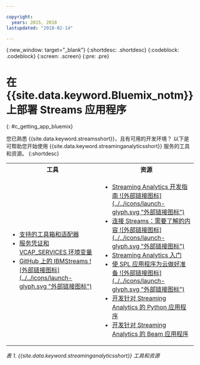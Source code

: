 ```yaml
---

copyright:
  years: 2015, 2018
lastupdated: "2018-02-14"

---
```


<!-- Attribute definitions -->
{:new_window: target="_blank"}
{:shortdesc: .shortdesc}
{:codeblock: .codeblock}
{:screen: .screen}
{:pre: .pre}

# 在 {{site.data.keyword.Bluemix_notm}} 上部署 Streams 应用程序
{: #c_getting_app_bluemix}


 您已熟悉 {{site.data.keyword.streamsshort}}，且有可用的开发环境？
以下是可帮助您开始使用 {{site.data.keyword.streaminganalyticsshort}} 服务的工具和资源。
{:shortdesc}

<table summary="此表提供开发和部署 {{site.data.keyword.streamsshort}} 应用程序所需的工具和资源的列表。">
<tr>
    <th>工具<br></th>
    <th>资源<br></th>
  </tr>
  <tr>
    <td>
      <ul>
        <li><a href="/docs/services/StreamingAnalytics/compatible_toolkits.html" target="_blank">支持的工具箱和适配器</a><br></li>
        <li><a href="/docs/services/StreamingAnalytics/r_vcap_services.html#r_vcap_services" target="_blank">服务凭证和 VCAP_SERVICES 环境变量</a><br></li>
        <li><a href="https://github.com/IBMStreams" target="_blank">GitHub 上的 IBMStreams ![外部链接图标](../../icons/launch-glyph.svg "外部链接图标")</a><br></li>
      </ul>    
    </td>
    <td>
      <ul>
        <li><a href="https://developer.ibm.com/streamsdev/docs/bluemix-streaming-analytics-development-guide/" target="_blank">Streaming Analytics 开发指南 ![外部链接图标](../../icons/launch-glyph.svg "外部链接图标")</a><br></li>
        <li><a href="https://www.ibm.com/blogs/bluemix/2017/02/connecting-to-streams/" target="_blank">连接 Streams：需要了解的内容 ![外部链接图标](../../icons/launch-glyph.svg "外部链接图标")</a><br></li>
        <li><a href="/docs/services/StreamingAnalytics/index.html" target="_blank">Streaming Analytics 入门</a><br></li>
        <li><a href="https://developer.ibm.com/streamsdev/docs/getting-spl-application-ready-cloud" target="_blank">使 SPL 应用程序为云做好准备 ![外部链接图标](../../icons/launch-glyph.svg "外部链接图标")</a><br></li>
        <li><a href="/docs/services/StreamingAnalytics/t_develop_apps_python.html#t_develop_apps_python" target="_blank">开发针对 Streaming Analytics 的 Python 应用程序</a><br></li>
        <li><a href="/docs/services/StreamingAnalytics/develop_beam_apps.html" target="_blank">开发针对 Streaming Analytics 的 Beam 应用程序</a><br></li>
      </ul>    
    </td>
  </tr>
</table>

*表 1. {{site.data.keyword.streaminganalyticsshort}} 工具和资源*
